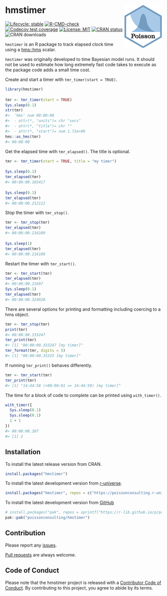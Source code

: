 
<!-- README.md is generated from README.Rmd. Please edit that file -->

# hmstimer <img src="man/figures/logo.png"  style="float: right;" />

<!-- badges: start -->

[![Lifecycle:
stable](https://img.shields.io/badge/lifecycle-stable-brightgreen.svg)](https://lifecycle.r-lib.org/articles/stages.html#stable)
[![R-CMD-check](https://github.com/poissonconsulting/hmstimer/actions/workflows/R-CMD-check.yaml/badge.svg)](https://github.com/poissonconsulting/hmstimer/actions/workflows/R-CMD-check.yaml)
[![Codecov test
coverage](https://codecov.io/gh/poissonconsulting/hmstimer/graph/badge.svg)](https://app.codecov.io/gh/poissonconsulting/hmstimer)
[![License:
MIT](https://img.shields.io/badge/License-MIT-green.svg)](https://opensource.org/licenses/MIT)
[![CRAN
status](https://www.r-pkg.org/badges/version/hmstimer)](https://cran.r-project.org/package=hmstimer)
![CRAN downloads](https://cranlogs.r-pkg.org/badges/hmstimer)
<!-- badges: end -->

`hmstimer` is an R package to track elapsed clock time using a
[hms::hms](https://github.com/tidyverse/hms) scalar.

`hmstimer` was originally developed to time Bayesian model runs. It
should not be used to estimate how long extremely fast code takes to
execute as the package code adds a small time cost.

Create and start a timer with `tmr_timer(start = TRUE)`.

``` r
library(hmstimer)

tmr <- tmr_timer(start = TRUE)
Sys.sleep(0.1)
str(tmr)
#>  'hms' num 00:00:00
#>  - attr(*, "units")= chr "secs"
#>  - attr(*, "title")= chr ""
#>  - attr(*, "start")= num 1.72e+09
hms::as_hms(tmr)
#> 00:00:00
```

Get the elapsed time with `tmr_elapsed()`. The title is optional.

``` r
tmr <- tmr_timer(start = TRUE, title = "my timer")

Sys.sleep(0.1)
tmr_elapsed(tmr)
#> 00:00:00.103417

Sys.sleep(0.1)
tmr_elapsed(tmr)
#> 00:00:00.212112
```

Stop the timer with `tmr_stop()`.

``` r
tmr <- tmr_stop(tmr)
tmr_elapsed(tmr)
#> 00:00:00.216109

Sys.sleep(1)
tmr_elapsed(tmr)
#> 00:00:00.216109
```

Restart the timer with `tmr_start()`.

``` r
tmr <- tmr_start(tmr)
tmr_elapsed(tmr)
#> 00:00:00.21697
Sys.sleep(0.1)
tmr_elapsed(tmr)
#> 00:00:00.324928
```

There are several options for printing and formatting including coercing
to a hms object.

``` r
tmr <- tmr_stop(tmr)
print(tmr)
#> 00:00:00.333247
tmr_print(tmr)
#> [1] "00:00:00.333247 [my timer]"
tmr_format(tmr, digits = 5)
#> [1] "00:00:00.33325 [my timer]"
```

If running `tmr_print()` behaves differently.

``` r
tmr <- tmr_start(tmr)
tmr_print(tmr)
#> [1] "14:44:58 (+00:00:01 => 14:44:59) [my timer]"
```

The time for a block of code to complete can be printed using
`with_timer()`.

``` r
with_timer({
  Sys.sleep(0.1)
  Sys.sleep(0.1)
  1 + 1
})
#> 00:00:00.207
#> [1] 2
```

## Installation

To install the latest release version from CRAN.

``` r
install.packages("hmstimer")
```

To install the latest development version from
[r-universe](https://poissonconsulting.r-universe.dev/hmstimer).

``` r
install.packages("hmstimer", repos = c("https://poissonconsulting.r-universe.dev", "https://cloud.r-project.org"))
```

To install the latest development version from
[GitHub](https://github.com/poissonconsulting/hmstimer)

``` r
# install.packages("pak", repos = sprintf("https://r-lib.github.io/p/pak/stable/%s/%s/%s", .Platform$pkgType, R.Version()$os, R.Version()$arch))
pak::pak("poissonconsulting/hmstimer")
```

## Contribution

Please report any
[issues](https://github.com/poissonconsulting/hmstimer/issues).

[Pull requests](https://github.com/poissonconsulting/hmstimer/pulls) are
always welcome.

## Code of Conduct

Please note that the hmstimer project is released with a [Contributor
Code of
Conduct](https://contributor-covenant.org/version/2/0/CODE_OF_CONDUCT.html).
By contributing to this project, you agree to abide by its terms.
